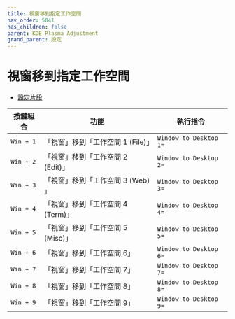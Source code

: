 ```yaml
---
title: 視窗移到指定工作空間
nav_order: 5041
has_children: false
parent: KDE Plasma Adjustment
grand_parent: 設定
---
```



# 視窗移到指定工作空間


* [設定片段](https://github.com/samwhelp/note-about-kde/blob/gh-pages/_demo/prototype/de/kde-plasma/part/keybind/kde-plasma-keybind-main/config/kde-plasma-keybind/skel/.config/kglobalshortcutsrc#L162-L181)

| 按鍵組合          | 功能     | 執行指令         |
| --------- | -------------------------------------------- | --------------------------------------------------- |
| `Win + 1` | 「視窗」移到「工作空間 1 (File)」 | `Window to Desktop 1=` |
| `Win + 2` | 「視窗」移到「工作空間 2 (Edit)」 | `Window to Desktop 2=` |
| `Win + 3` | 「視窗」移到「工作空間 3 (Web) 」 | `Window to Desktop 3=` |
| `Win + 4` | 「視窗」移到「工作空間 4 (Term)」 | `Window to Desktop 4=` |
| `Win + 5` | 「視窗」移到「工作空間 5 (Misc)」 | `Window to Desktop 5=` |
| `Win + 6` | 「視窗」移到「工作空間 6」        | `Window to Desktop 6=` |
| `Win + 7` | 「視窗」移到「工作空間 7」        | `Window to Desktop 7=` |
| `Win + 8` | 「視窗」移到「工作空間 8」        | `Window to Desktop 8=` |
| `Win + 9` | 「視窗」移到「工作空間 9」        | `Window to Desktop 9=` |
